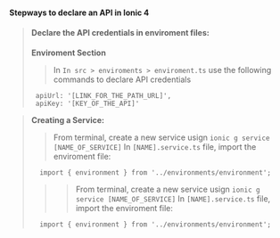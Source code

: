 #### Stepways to declare an API in Ionic 4

> #### Declare the API credentials in enviroment files:
> **Enviroment Section**
> > In `In src > enviroments > enviroment.ts` use the following commands to declare API credentials
> ```
>  apiUrl: '[LINK_FOR_THE_PATH_URL]',
>  apiKey: '[KEY_OF_THE_API]'
> ```

> **Creating a Service:**
> > From terminal, create a new service usign `ionic g service [NAME_OF_SERVICE]`
> In `[NAME].service.ts` file, import the enviroment file:
> ```
>   import { environment } from '../environments/environment';
> ```
>> > From terminal, create a new service usign `ionic g service [NAME_OF_SERVICE]`
> In `[NAME].service.ts` file, import the enviroment file:
> ```
>   import { environment } from '../environments/environment';
> ```
 
